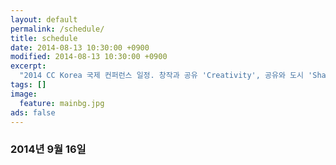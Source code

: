 ```yaml
---
layout: default
permalink: /schedule/
title: schedule
date: 2014-08-13 10:30:00 +0900
modified: 2014-08-13 10:30:00 +0900
excerpt: 
  "2014 CC Korea 국제 컨퍼런스 일정. 창작과 공유 'Creativity', 공유와 도시 'Sharing City', 공유와 사람 'Civic Hacking'"
tags: []
image:
  feature: mainbg.jpg
ads: false  
---
```


### 2014년 9월 16일

